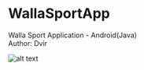# WallaSportApp
Walla Sport Application - Android(Java) <br/>
Author: Dvir <br/>

![alt text](https://firebasestorage.googleapis.com/v0/b/bizbaz-8ccf8.appspot.com/o/Git%2Fa.jpg?alt=media&token=60b33e02-3c5d-4e8c-bfc2-8b91d13564d0)
